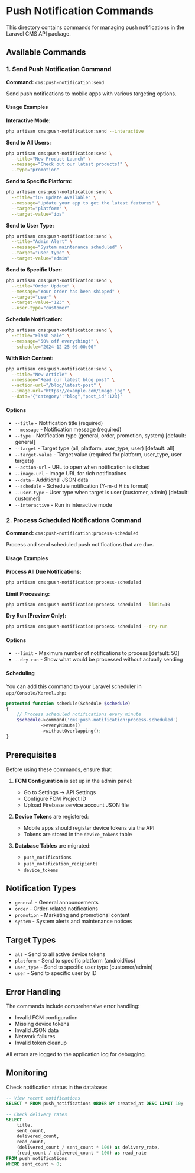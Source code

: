 # Push Notification Commands

This directory contains commands for managing push notifications in the Laravel CMS API package.

## Available Commands

### 1. Send Push Notification Command

**Command:** `cms:push-notification:send`

Send push notifications to mobile apps with various targeting options.

#### Usage Examples

**Interactive Mode:**
```bash
php artisan cms:push-notification:send --interactive
```

**Send to All Users:**
```bash
php artisan cms:push-notification:send \
  --title="New Product Launch" \
  --message="Check out our latest products!" \
  --type="promotion"
```

**Send to Specific Platform:**
```bash
php artisan cms:push-notification:send \
  --title="iOS Update Available" \
  --message="Update your app to get the latest features" \
  --target="platform" \
  --target-value="ios"
```

**Send to User Type:**
```bash
php artisan cms:push-notification:send \
  --title="Admin Alert" \
  --message="System maintenance scheduled" \
  --target="user_type" \
  --target-value="admin"
```

**Send to Specific User:**
```bash
php artisan cms:push-notification:send \
  --title="Order Update" \
  --message="Your order has been shipped" \
  --target="user" \
  --target-value="123" \
  --user-type="customer"
```

**Schedule Notification:**
```bash
php artisan cms:push-notification:send \
  --title="Flash Sale" \
  --message="50% off everything!" \
  --schedule="2024-12-25 09:00:00"
```

**With Rich Content:**
```bash
php artisan cms:push-notification:send \
  --title="New Article" \
  --message="Read our latest blog post" \
  --action-url="/blog/latest-post" \
  --image-url="https://example.com/image.jpg" \
  --data='{"category":"blog","post_id":123}'
```

#### Options

- `--title` - Notification title (required)
- `--message` - Notification message (required)
- `--type` - Notification type (general, order, promotion, system) [default: general]
- `--target` - Target type (all, platform, user_type, user) [default: all]
- `--target-value` - Target value (required for platform, user_type, user targets)
- `--action-url` - URL to open when notification is clicked
- `--image-url` - Image URL for rich notifications
- `--data` - Additional JSON data
- `--schedule` - Schedule notification (Y-m-d H:i:s format)
- `--user-type` - User type when target is user (customer, admin) [default: customer]
- `--interactive` - Run in interactive mode

### 2. Process Scheduled Notifications Command

**Command:** `cms:push-notification:process-scheduled`

Process and send scheduled push notifications that are due.

#### Usage Examples

**Process All Due Notifications:**
```bash
php artisan cms:push-notification:process-scheduled
```

**Limit Processing:**
```bash
php artisan cms:push-notification:process-scheduled --limit=10
```

**Dry Run (Preview Only):**
```bash
php artisan cms:push-notification:process-scheduled --dry-run
```

#### Options

- `--limit` - Maximum number of notifications to process [default: 50]
- `--dry-run` - Show what would be processed without actually sending

#### Scheduling

You can add this command to your Laravel scheduler in `app/Console/Kernel.php`:

```php
protected function schedule(Schedule $schedule)
{
    // Process scheduled notifications every minute
    $schedule->command('cms:push-notification:process-scheduled')
             ->everyMinute()
             ->withoutOverlapping();
}
```

## Prerequisites

Before using these commands, ensure that:

1. **FCM Configuration** is set up in the admin panel:
   - Go to Settings → API Settings
   - Configure FCM Project ID
   - Upload Firebase service account JSON file

2. **Device Tokens** are registered:
   - Mobile apps should register device tokens via the API
   - Tokens are stored in the `device_tokens` table

3. **Database Tables** are migrated:
   - `push_notifications`
   - `push_notification_recipients`
   - `device_tokens`

## Notification Types

- `general` - General announcements
- `order` - Order-related notifications
- `promotion` - Marketing and promotional content
- `system` - System alerts and maintenance notices

## Target Types

- `all` - Send to all active device tokens
- `platform` - Send to specific platform (android/ios)
- `user_type` - Send to specific user type (customer/admin)
- `user` - Send to specific user by ID

## Error Handling

The commands include comprehensive error handling:

- Invalid FCM configuration
- Missing device tokens
- Invalid JSON data
- Network failures
- Invalid token cleanup

All errors are logged to the application log for debugging.

## Monitoring

Check notification status in the database:

```sql
-- View recent notifications
SELECT * FROM push_notifications ORDER BY created_at DESC LIMIT 10;

-- Check delivery rates
SELECT 
    title,
    sent_count,
    delivered_count,
    read_count,
    (delivered_count / sent_count * 100) as delivery_rate,
    (read_count / delivered_count * 100) as read_rate
FROM push_notifications 
WHERE sent_count > 0;
```
